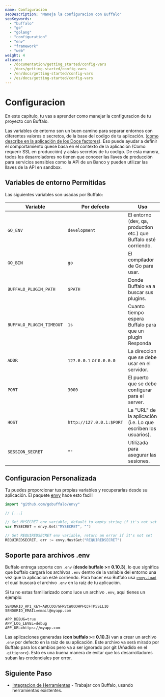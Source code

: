```yaml
---
name: Configuración
seoDescription: "Maneja la configuracion con Buffalo"
seoKeywords:
  - "buffalo"
  - "go"
  - "golang"
  - "configuration"
  - "env"
  - "framework"
  - "web"
weight: 4
aliases:
  - /documentation/getting_started/config-vars
  - /docs/getting-started/config-vars
  - /en/docs/getting-started/config-vars
  - /es/docs/getting-started/config-vars
---
```


# Configuracion

En este capitulo, tu vas a aprender como manejar la configuracion de tu proyecto con Buffalo.

Las variables de entorno son un buen camino para separar entornos con diferentes valores o secretos, de la base del codigo de tu aplicación. ([como describe en la aplicación de los Doce factores](https://12factor.net/config)). Eso puede ayudar a definir el comportamiento quese basa en el contexto de la aplicación (Como requerir SSL en producción) y aislas secretos de tu codigo. De esta manera, todos los desarroladores no tienen que conocer las llaves de producción para servicios sensibles como la API de un Banco y pueden utilizar las llaves de la API en sandbox.

## Variables de entorno Permitidas

Las siguientes variables son usadas por Buffalo:

| Variable                 | Por defecto                  | Uso                                                                |
| ---                      | ---                          | ---                                                                |
| `GO_ENV`                 | `development`                | El entorno (dev, qa, production etc.) que Buffalo esté corriendo.  |
| `GO_BIN`                 | `go`                         | El compilador de Go para usar.                                     |
| `BUFFALO_PLUGIN_PATH`    | `$PATH`                      | Donde Buffalo va a buscar sus plugins.                             |
| `BUFFALO_PLUGIN_TIMEOUT` | `1s`                         | Cuanto tiempo espera Buffalo para que un plugin Responda           |
| `ADDR`                   | `127.0.0.1` or `0.0.0.0`     | La direccion que se debe usar en el servidor.                      |
| `PORT`                   | `3000`                       | El puerto que se debe configurar para el server.                   |
| `HOST`                   | `http://127.0.0.1:$PORT`     | La "URL" de la aplicación (i.e. Lo que escriben los usuarios).     |
| `SESSION_SECRET`         | `""`                         | Utilizada para asegurar las sesiones.                              |

## Configuracion Personalizada

Tu puedes proporcionar tus propias variables y recuperarlas desde su aplicación. El paquete [envy](https://github.com/gobuffalo/envy) hace esto facil!

```go
import "github.com/gobuffalo/envy"

// [...]

// Get MYSECRET env variable, default to empty string if it's not set
var MYSECRET = envy.Get("MYSECRET", "")

// Get REQUIREDSECRET env variable, return an error if it's not set
REQUIREDSECRET, err := envy.MustGet("REQUIREDSECRET")
```

## Soporte para archivos .env

<!--%= sinceVersion("0.10.3") %-->

Buffalo entrega soporte con `.env` (**desde buffalo >= 0.10.3**), lo que significa que buffalo cargará los archivos `.env` dentro de la variable del entorno una vez que la aplicacion esté corriendo. Para hacer eso Buffalo usa [`envy.Load`](https://github.com/gobuffalo/envy/blob/e613c80275b86293880eddeb27417c9a7c670ff3/envy.go#L53) el cual buscará el archivo `.env` en la raiz de tu aplicación.

Si tu no estas familiarizado como luce un archivo `.env`, aqui tienes un ejemplo:

```text
SENDGRID_API_KEY=ABCCOQ7GFRVCW0ODHPFQ3FTP5SLL1Q
SENDGRID_EMAIL=email@myapp.com

APP_DEBUG=true
APP_LOG_LEVEL=debug
APP_URL=https://myapp.com
```

Las aplicaciones generadas (**con buffalo >= 0.10.3**) van a crear un archivo `.env` por defecto en la raiz de su aplicación. Este archivo va será mirado por Buffalo para los cambios pero va a ser ignorado por git (Añadido en el `.gitignore`). Esto es una buena manera de evitar que los desarrolladores suban las credenciales por error.

## Siguiente Paso

* [Integracion de Herramientas](/es/documentation/getting_started/integrations) - Trabajar con Buffalo, usando herramientas existentes.

